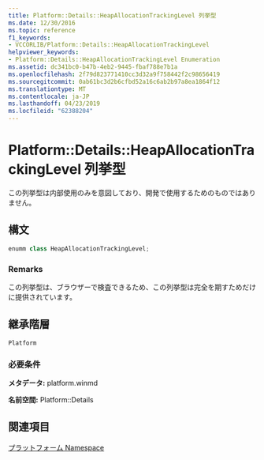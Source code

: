 ```yaml
---
title: Platform::Details::HeapAllocationTrackingLevel 列挙型
ms.date: 12/30/2016
ms.topic: reference
f1_keywords:
- VCCORLIB/Platform::Details::HeapAllocationTrackingLevel
helpviewer_keywords:
- Platform::Details::HeapAllocationTrackingLevel Enumeration
ms.assetid: dc341bc0-b47b-4eb2-9445-fbaf788e7b1a
ms.openlocfilehash: 2f79d823771410cc3d32a9f758442f2c98656419
ms.sourcegitcommit: 0ab61bc3d2b6cfbd52a16c6ab2b97a8ea1864f12
ms.translationtype: MT
ms.contentlocale: ja-JP
ms.lasthandoff: 04/23/2019
ms.locfileid: "62388204"
---
```

# <a name="platformdetailsheapallocationtrackinglevel-enumeration"></a>Platform::Details::HeapAllocationTrackingLevel 列挙型

この列挙型は内部使用のみを意図しており、開発で使用するためのものではありません。

## <a name="syntax"></a>構文

```cpp
enumm class HeapAllocationTrackingLevel;
```

### <a name="remarks"></a>Remarks

この列挙型は、ブラウザーで検査できるため、この列挙型は完全を期すためだけに提供されています。

## <a name="inheritance-hierarchy"></a>継承階層

`Platform`

### <a name="requirements"></a>必要条件

**メタデータ:** platform.winmd

**名前空間:** Platform::Details

## <a name="see-also"></a>関連項目

[プラットフォーム Namespace](platform-namespace-c-cx.md)
